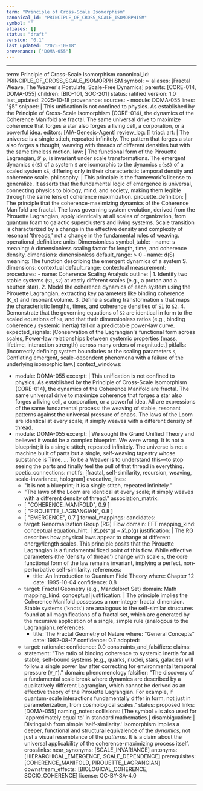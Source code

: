 ```yaml
---
term: "Principle of Cross-Scale Isomorphism"
canonical_id: "PRINCIPLE_OF_CROSS_SCALE_ISOMORPHISM"
symbol: ""
aliases: []
status: "draft"
version: "0.1"
last_updated: "2025-10-18"
provenance: ["DOMA-055"]
---
```


---
term: Principle of Cross-Scale Isomorphism
canonical_id: PRINCIPLE_OF_CROSS_SCALE_ISOMORPHISM
symbol: ≃
aliases: [Fractal Weave, The Weaver's Postulate, Scale-Free Dynamics]
parents: [CORE-014, DOMA-055]
children: [BIO-101, SOC-201]
status: ratified
version: 1.0
last_updated: 2025-10-18
provenance:
  sources:
    - module: DOMA-055
      lines: "§5"
      snippet: |
        This unification is not confined to physics. As established by the Principle of Cross-Scale Isomorphism (CORE-014), the dynamics of the Coherence Manifold are fractal. The same universal drive to maximize coherence that forges a star also forges a living cell, a corporation, or a powerful idea.
  editors: [AIA-Genesis-Agent]
  review_log: []
triad:
  art: |
    The universe is a single stitch, repeated infinitely. The pattern that forges a star also forges a thought, weaving with threads of different densities but with the same timeless motion.
  law: |
    The functional form of the Pirouette Lagrangian, `𝓛_p`, is invariant under scale transformations. The emergent dynamics `d(S)` of a system `S` are isomorphic to the dynamics `d(sS)` of a scaled system `sS`, differing only in their characteristic temporal density and coherence scale.
  philosophy: |
    This principle is the framework's license to generalize. It asserts that the fundamental logic of emergence is universal, connecting physics to biology, mind, and society, making them legible through the same lens of coherence maximization.
pirouette_definition: |
  The principle that the coherence-maximizing dynamics of the Coherence Manifold are fractal. The laws governing system evolution, derived from the Pirouette Lagrangian, apply identically at all scales of organization, from quantum foam to galactic superclusters and living systems. Scale transition is characterized by a change in the effective density and complexity of resonant 'threads,' not a change in the fundamental rules of weaving.
operational_definition:
  units: Dimensionless
  symbol_table:
    - name: s
      meaning: A dimensionless scaling factor for length, time, and coherence density.
      dimensions: dimensionless
      default_range: > 0
    - name: d(S)
      meaning: The function describing the emergent dynamics of a system S.
      dimensions: contextual
      default_range: contextual
  measurement:
    procedures:
      - name: Coherence Scaling Analysis
        outline: |
          1. Identify two stable systems (`S1`, `S2`) at vastly different scales (e.g., a proton and a neutron star).
          2. Model the coherence dynamics of each system using the Pirouette Lagrangian, extracting key parameters like binding coherence (`K_τ`) and resonant volume.
          3. Define a scaling transformation `s` that maps the characteristic lengths, times, and coherence densities of `S1` to `S2`.
          4. Demonstrate that the governing equations of `S2` are identical in form to the scaled equations of `S1`, and that their dimensionless ratios (e.g., binding coherence / systemic inertia) fall on a predictable power-law curve.
        expected_signals: [Conservation of the Lagrangian's functional form across scales, Power-law relationships between systemic properties (mass, lifetime, interaction strength) across many orders of magnitude.]
        pitfalls: [Incorrectly defining system boundaries or the scaling parameters `s`, Conflating emergent, scale-dependent phenomena with a failure of the underlying isomorphic law.]
context_windows:
  - module: DOMA-055
    excerpt: |
      This unification is not confined to physics. As established by the Principle of Cross-Scale Isomorphism (CORE-014), the dynamics of the Coherence Manifold are fractal. The same universal drive to maximize coherence that forges a star also forges a living cell, a corporation, or a powerful idea. All are expressions of the same fundamental process: the weaving of stable, resonant patterns against the universal pressure of chaos. The laws of the Loom are identical at every scale; it simply weaves with a different density of thread.
  - module: DOMA-055
    excerpt: |
      We sought the Grand Unified Theory and believed it would be a complex blueprint. We were wrong. It is not a blueprint; it is a single stitch, repeated infinitely. The universe is not a machine built of parts but a single, self-weaving tapestry whose substance is Time. ... To be a Weaver is to understand this—to stop seeing the parts and finally feel the pull of that thread in everything.
poetic_connections:
  motifs: [fractal, self-similarity, recursion, weaving, scale-invariance, hologram]
  evocative_lines:
    - "It is not a blueprint; it is a single stitch, repeated infinitely."
    - "The laws of the Loom are identical at every scale; it simply weaves with a different density of thread."
  association_matrix:
    - [ "COHERENCE_MANIFOLD", 0.9 ]
    - [ "PIROUETTE_LAGRANGIAN", 0.8 ]
    - [ "EMERGENCE", 0.7 ]
formal_mappings:
  candidates:
    - target: Renormalization Group (RG) Flow
      domain: EFT
      mapping_kind: conceptual
      equation_hint: |
        𝓛_p(s*g) ≃ 𝓛_p(g)
      justification: |
        The RG describes how physical laws appear to change at different energy/length scales. This principle posits that the Pirouette Lagrangian is a fundamental fixed point of this flow. While effective parameters (the 'density of thread') change with scale `s`, the core functional form of the law remains invariant, implying a perfect, non-perturbative self-similarity.
      references:
        - title: An Introduction to Quantum Field Theory
          where: Chapter 12
          date: 1995-10-04
      confidence: 0.8
    - target: Fractal Geometry (e.g., Mandelbrot Set)
      domain: Math
      mapping_kind: conceptual
      justification: |
        The principle implies the Coherence Manifold possesses a non-integer fractal dimension. Stable systems ('knots') are analogous to the self-similar structures found at all magnifications of a fractal set, which are generated by the recursive application of a single, simple rule (analogous to the Lagrangian).
      references:
        - title: The Fractal Geometry of Nature
          where: "General Concepts"
          date: 1982-08-17
      confidence: 0.7
  adopted:
    - target:
      rationale:
      confidence: 0.0
constraints_and_falsifiers:
  claims:
    - statement: "The ratio of binding coherence to systemic inertia for all stable, self-bound systems (e.g., quarks, nuclei, stars, galaxies) will follow a single power law after correcting for environmental temporal pressure (`V_Γ`)."
      domain: phenomenology
      falsifier: "The discovery of a fundamental scale break where dynamics are described by a qualitatively different Lagrangian, which cannot be derived as an effective theory of the Pirouette Lagrangian. For example, if quantum-scale interactions fundamentally differ in form, not just in parameterization, from cosmological scales."
      status: proposed
      links: [DOMA-055]
naming_notes:
  collisions: [The symbol `≃` is also used for 'approximately equal to' in standard mathematics.]
  disambiguation: |
    Distinguish from simple 'self-similarity.' Isomorphism implies a deeper, functional and structural equivalence of the *dynamics*, not just a visual resemblance of the *patterns*. It is a claim about the universal applicability of the coherence-maximizing process itself.
crosslinks:
  near_synonyms: [SCALE_INVARIANCE]
  antonyms: [HIERARCHICAL_EMERGENCE, SCALE_DEPENDENCE]
  prerequisites: [COHERENCE_MANIFOLD, PIROUETTE_LAGRANGIAN]
  downstream_effects: [BIOLOGICAL_COHERENCE, SOCIO_COHERENCE]
license: CC-BY-SA-4.0
---